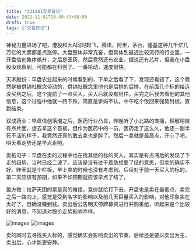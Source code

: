 ```yaml
---
title: "221101交易日记"
date: 2022-11-01T20:40:43+08:00
draft: true
tags: ["交易日记"]
---
```


神秘力量进场了吧，港股和大A同时起飞，腾讯，阿里，茅台，隆基这种几千亿几万亿的大票都差点涨停。大盘整体非常亢奋，但具体到最近比较流行的行业里，一开盘信创集体飙升，之后是医药，然后竟然还有农业，据说还有芯片，但我在小盘股没观察到，可能都在科创了。一番轮动，速度很快。

天禾股份：早盘农业起来的时候看到的，下单之后看了下，发现还看错了，这个竟然是被供销社概念带动的，供销社概念里他也是后排的后排。在前面几个标的接连没买到之后，这个提前了一点买入，买入后就没有封住。买完之后我去看他的其他信息，这个过程中他就一路下跌，简直是爹妈不认。中午吃个饭回来强势封板，直到结束。 

双成药业：早盘信创落潮之后，医药行业凸显，昨晚听了小北路的直播，理解稍微有点片面，想去拿这个首板，但作为医药中的一员，医药走了这么久，他还一副半死不活的样子，我竟然还真的敢去拿也是醉了。然后一拿就是最高点，开心了吧，明天看走势还是早点走吧。

奥拓电子：早盘在卖的过程中也在找其他的标的买入，其实是有点滞后的发现了下走的趋势，当时已经二波了。应该是没有过于着急想要了结的意思，但卖的确实不好。昨天就是个栏板，早上卖的时候也没有考虑到。后续对于前一天买入的标的，第二天应该有预期，如果不如预期就应该早点了结了。

盈方微：拉萨天团的票是真的难接，竞价就给打下去。开盘也是卖在最低点，卖完之后一路向上，感觉是受到名字的影响以及前几天巨量买入的影响，对他印象实在太好了，但确没赚到钱。卖出后公告明天停牌募资进行并购重组，听起来是个比较好的消息，不知道对股价走势影响咋样。


![images](/images/221101/IMG_0707.PNG)
![images](/images/221101/IMG_0708.PNG)

卖的同时去寻找买入标的，感觉确实会影响卖出的节奏，后续还是要以卖出为主， 卖出后，心才能更安静。